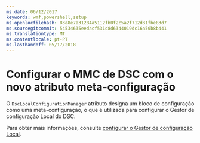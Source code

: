 ```yaml
---
ms.date: 06/12/2017
keywords: wmf,powershell,setup
ms.openlocfilehash: 83a8e7a31284a5112fb0f2c5a2f712d31fbe83d7
ms.sourcegitcommit: 54534635eedacf531d8d6344019dc16a50b8b441
ms.translationtype: MT
ms.contentlocale: pt-PT
ms.lasthandoff: 05/17/2018
---
```

# <a name="configure-dsc-lcm-with-new-meta-configuration-attribute"></a>Configurar o MMC de DSC com o novo atributo meta-configuração

O `DscLocalConfigurationManager` atributo designa um bloco de configuração como uma meta-configuração, o que é utilizada para configurar o Gestor de configuração Local do DSC.

Para obter mais informações, consulte [configurar o Gestor de configuração Local](https://msdn.microsoft.com/powershell/dsc/metaconfig).

